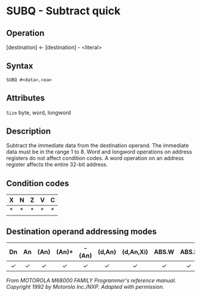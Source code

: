 # SUBQ - Subtract quick

## Operation
[destination] ← [destination] - \<literal\>

## Syntax
```assembly
SUBQ #<data>,<ea>
```

## Attributes
`Size`  byte, word, longword

## Description
Subtract the immediate data from the destination operand. The immediate data must be in the range 1 to 8. Word and longword operations on address registers do not affect condition codes. A word operation on an address register affects the entire 32-bit address.

## Condition codes
|X|N|Z|V|C|
|--|--|--|--|--|
|*|*|*|*|*|

## Destination operand addressing modes
|Dn|An|(An)|(An)+|-(An)|(d,An)|(d,An,Xi)|ABS.W|ABS.L|(d,PC)|(d,PC,Xn)|imm|
|:-:|:-:|:-:|:-:|:-:|:-:|:-:|:-:|:-:|:-:|:-:|:-:|
|✓|✓|✓|✓|✓|✓|✓|✓|✓||||

*From MOTOROLA M68000 FAMILY Programmer's reference manual. Copyright 1992 by Motorola Inc./NXP. Adapted with permission.*